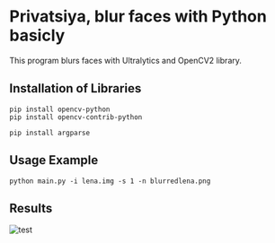 # Privatsiya, blur faces with Python basicly

This program blurs faces with Ultralytics and OpenCV2 library.

## Installation of Libraries
```
pip install opencv-python
pip install opencv-contrib-python

pip install argparse
```

## Usage Example
```
python main.py -i lena.img -s 1 -n blurredlena.png
```

## Results
![test](https://github.com/maxwell400/Privatsiya/assets/151213362/1f29e405-ea5e-4e62-a85f-34febc2cdf19)
